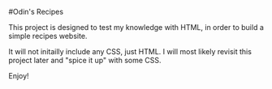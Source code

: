 #Odin's Recipes

This project is designed to test my knowledge with HTML, in order to build a simple recipes website. 

It will not initailly include any CSS, just HTML. I will most likely revisit this project later and "spice it up" with some CSS.

Enjoy!
